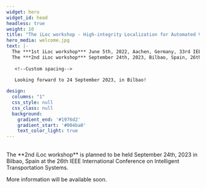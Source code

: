 ```yaml
---
widget: hero
widget_id: head
headless: true
weight: 10
title: "The iLoc workshop - High-integrity Localization for Automated Vehicles"
hero_media: welcome.jpg
text: |-
  The ***1st iLoc workshop*** June 5th, 2022, Aachen, Germany, 33rd IEEE Intelligent Vehicles Symposium
  The ***2nd iLoc workshop*** September 24th, 2023, Bilbao, Spain, 26th IEEE International Conference on Intelligent Transportation Systems
  
   <!--Custom spacing-->
   
   Looking forward to 24 September 2023, in Bilbao!

design:
  columns: "1"
  css_style: null
  css_class: null
  background:
    gradient_end: '#1976d2'
    gradient_start: '#004ba0'
    text_color_light: true
---
```

<br>
  The **2nd iLoc workshop** is planned to be held September 24th, 2023 in Bilbao, Spain at the 26th IEEE International Conference on Intelligent Transportation Systems.
  
  More information will be available soon.

